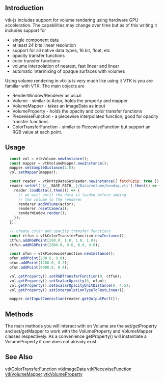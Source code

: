 ## Introduction

vtk-js includes support for volume rendering using
hardware GPU acceleration. The capabilities may change 
over time but as of this writing it includes support for

- single component data
- at least 24 bits linear resolution
- support for all native data types, 16 bit, float, etc
- opacity transfer functions
- color transfer functions
- volume interpolation of nearest, fast linear and linear
- automatic intermixing of opaque surfaces with volumes

Using volume rendering in vtk-js is very much like using it
VTK is you are familiar with VTK. The main objects are

- RenderWindow/Renderer as usual
- Volume  - similar to Actor, holds the property and mapper
- VolumeMapper - takes an ImageData as input
- VolumeProperty - holds the opacity and color transfer functions
- PiecewiseFunction - a piecewise interpolated function,
good for opacity transfer functions
- ColorTransferFunction - similar to PiecewiseFunction but
support an RGB value at each point.

## Usage

```js
  const vol = vtkVolume.newInstance();
  const mapper = vtkVolumeMapper.newInstance();
  mapper.setSampleDistance(2.0);
  vol.setMapper(mapper);

  const reader = vtkHttpDataSetReader.newInstance({ fetchGzip: true });
  reader.setUrl(`${__BASE_PATH__}/Data/volume/headsq.vti`).then(() => {
    reader.loadData().then(() => {
      // we wait until the data is loaded before adding
      // the volume to the renderer
      renderer.addVolume(actor);
      renderer.resetCamera();
      renderWindow.render();
    });
  });

  // create color and opacity transfer functions
  const ctfun = vtkColorTransferFunction.newInstance();
  ctfun.addRGBPoint(200.0, 1.0, 1.0, 1.0);
  ctfun.addRGBPoint(2000.0, 0.0, 0.0, 0.0);

  const ofun = vtkPiecewiseFunction.newInstance();
  ofun.addPoint(200.0, 0.0);
  ofun.addPoint(1200.0, 0.2);
  ofun.addPoint(4000.0, 0.4);

  vol.getProperty().setRGBTransferFunction(0, ctfun);
  vol.getProperty().setScalarOpacity(0, ofun);
  vol.getProperty().setScalarOpacityUnitDistance(0, 4.5);
  vol.getProperty().setInterpolationTypeToFastLinear();

  mapper.setInputConnection(reader.getOutputPort());
```
## Methods

The main methods you will interact with on Volume are
the set/getProperty and set/getMapper to work with the
VolumeProperty and VolumeMapper classes respectively.
As a convenience getProperty() will instantiate a 
VolumeProperty if one does not already exist.

## See Also

[vtkColorTransferFunction](./Rendering_Core_ColorTransferFunction.html) 
[vtkImageData](./Common_DataModel_ImageData.html) 
[vtkPiecewiseFunction](./Common_DataModel_PiecewiseFunction.html) 
[vtkVolumeMapper](./Rendering_Core_VolumeMapper.html) 
[vtkVolumeProperty](./Rendering_Core_VolumeProperty.html) 
